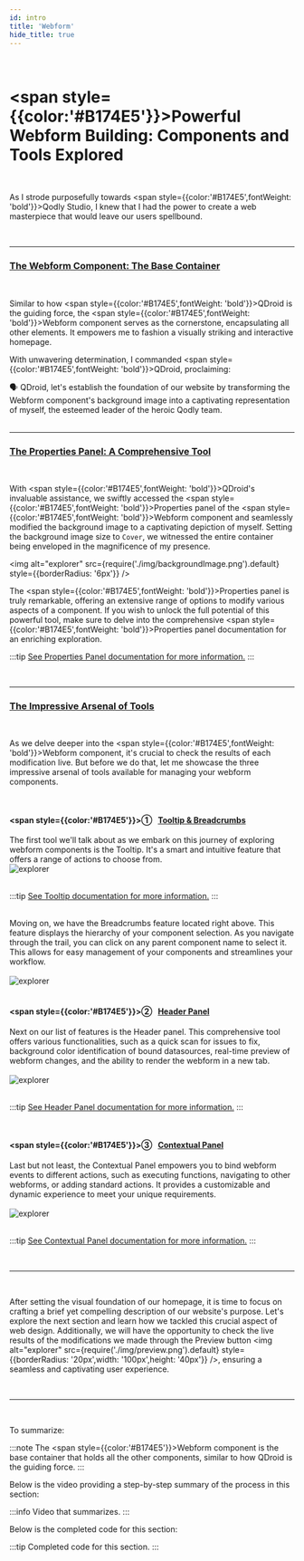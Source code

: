 ```yaml
---
id: intro
title: 'Webform'
hide_title: true
---
```


<br />

# <span style={{color:'#B174E5'}}>Powerful Webform Building: Components and Tools Explored</span>

<br />

As I strode purposefully towards <span style={{color:'#B174E5',fontWeight: 'bold'}}>Qodly Studio</span>, I knew that I had the power to create a web masterpiece that would leave our users spellbound.

<br />

---

### <u>The Webform Component: The Base Container</u>

<br />

Similar to how <span style={{color:'#B174E5',fontWeight: 'bold'}}>QDroid</span> is the guiding force, the <span style={{color:'#B174E5',fontWeight: 'bold'}}>Webform</span> component serves as the cornerstone, encapsulating all other elements. It empowers me to fashion a visually striking and interactive homepage.

With unwavering determination, I commanded <span style={{color:'#B174E5',fontWeight: 'bold'}}>QDroid</span>, proclaiming:

<div class="chat">
    <div class="chat_box"></div>
    <div class="chat_box"> <span style={{color:'#B174E5',fontWeight: 'bold'}}> 🗣️ QDroid, let's establish the foundation of our website by transforming the Webform component's background image into a captivating representation of myself, the esteemed leader of the heroic Qodly team.</span></div>
    <div class="chat_box">
        <div class="chat_boxDot">
            <span></span>
            <span></span>
            <span></span>
        </div>
    </div>
    <div class="phone"></div>
</div>

<br />

---

### <u>The Properties Panel: A Comprehensive Tool</u>

<br />

With <span style={{color:'#B174E5',fontWeight: 'bold'}}>QDroid</span>'s invaluable assistance, we swiftly accessed the <span style={{color:'#B174E5',fontWeight: 'bold'}}>Properties panel</span> of the <span style={{color:'#B174E5',fontWeight: 'bold'}}>Webform</span> component and seamlessly modified the background image to a captivating depiction of myself. Setting the background image size to `Cover`, we witnessed the entire container being enveloped in the magnificence of my presence.

<img alt="explorer" src={require('./img/backgroundImage.png').default} style={{borderRadius: '6px'}} />

The <span style={{color:'#B174E5',fontWeight: 'bold'}}>Properties panel</span> is truly remarkable, offering an extensive range of options to modify various aspects of a component. If you wish to unlock the full potential of this powerful tool, make sure to delve into the comprehensive <span style={{color:'#B174E5',fontWeight: 'bold'}}>Properties panel</span> documentation for an enriching exploration.


:::tip [See Properties Panel documentation for more information.](propertiesPanel)
:::

<br />

---

### <u>The Impressive Arsenal of Tools</u>

<br />

As we delve deeper into the <span style={{color:'#B174E5',fontWeight: 'bold'}}>Webform</span> component, it's crucial to check the results of each modification live. But before we do that, let me showcase the three impressive arsenal of tools available for managing your webform components. 

<br />

#### <span style={{color:'#B174E5'}}>&#9312;</span> <span>&nbsp;</span> <u>Tooltip & Breadcrumbs</u>

<div class="columnsText">
    <div class="column-left" style={{width: '70%'}}>
        The first tool we'll talk about as we embark on this journey of exploring webform components is the <span style={{color:'#B174E5',fontWeight: 'bold'}}>Tooltip</span>. It's a smart and intuitive feature that offers a range of actions to choose from.
    </div>
    <div class="column-right" style={{width: '20%'}}>
        <img alt="explorer" src={require('./img/tooltip.png').default} style={{borderRadius: '6px'}} />
    </div>
</div>

<br />

:::tip [See Tooltip documentation for more information.](tooltip)
:::

<br />

<div class="columnsText">
    <div class="column-left" style={{width: '60%'}}>
        Moving on, we have the <span style={{color:'#B174E5',fontWeight: 'bold'}}>Breadcrumbs</span> feature located right above. This feature displays the hierarchy of your component selection. As you navigate through the trail, you can click on any parent component name to select it. This allows for easy management of your components and streamlines your workflow.
    </div>
    <div class="column-right" style={{width: '30%'}}>
        <br />
        <img alt="explorer" src={require('./img/breadcrumbs.png').default} style={{borderRadius: '6px'}} />
    </div>
</div>

<br />

#### <span style={{color:'#B174E5'}}>&#9313;</span> <span>&nbsp;</span> <u>Header Panel</u>


<div class="columnsText">
    <div class="column-left" style={{width: '60%'}}>
        Next on our list of features is the <span style={{color:'#B174E5',fontWeight: 'bold'}}>Header panel</span>. This comprehensive tool offers various functionalities, such as a quick scan for issues to fix, background color identification of bound datasources, real-time preview of webform changes, and the ability to render the webform in a new tab.
    </div>
    <div class="column-right" style={{width: '30%'}}>
        <br />
        <img alt="explorer" src={require('./img/headerPanel.png').default} style={{borderRadius: '6px'}} />
    </div>
</div>

<br />

:::tip [See Header Panel documentation for more information.](headerPanel)
:::

<br />


#### <span style={{color:'#B174E5'}}>&#9314;</span> <span>&nbsp;</span> <u>Contextual Panel</u>


<div class="columnsText">
    <div class="column-left" style={{width: '60%'}}>
        Last but not least, the <span style={{color:'#B174E5',fontWeight: 'bold'}}>Contextual Panel</span> empowers you to bind webform events to different actions, such as executing functions, navigating to other webforms, or adding standard actions. It provides a customizable and dynamic experience to meet your unique requirements.
    </div>
    <div class="column-right" style={{width: '30%'}}>
        <br />
        <img alt="explorer" src={require('./img/contextualPanel.png').default} style={{borderRadius: '6px'}} />
    </div>
</div>

<br />

:::tip [See Contextual Panel documentation for more information.](contextualPanel)
:::

<br />

---

<br />

After setting the visual foundation of our homepage, it is time to focus on crafting a brief yet compelling description of our website's purpose. Let's explore the next section and learn how we tackled this crucial aspect of web design. Additionally, we will have the opportunity to check the live results of the modifications we made through the Preview button <img alt="explorer" src={require('./img/preview.png').default} style={{borderRadius: '20px',width: '100px',height: '40px'}} />, ensuring a seamless and captivating user experience.

<br />

---

<br />

To summarize:

:::note The <span style={{color:'#B174E5'}}>Webform</span> component is the base container that holds all the other components, similar to how QDroid is the guiding force.
:::

Below is the video providing a step-by-step summary of the process in this section:

:::info Video that summarizes.
:::

Below is the completed code for this section:

:::tip Completed code for this section.
:::




